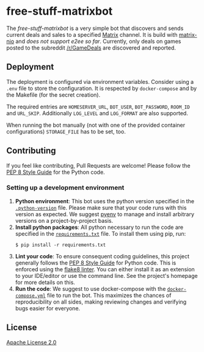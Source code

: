 # free-stuff-matrixbot
The _free-stuff-matrixbot_ is a very simple bot that discovers and sends current deals and sales to a specified [Matrix](https://matrix.org/) channel. It is build with [matrix-nio](https://github.com/poljar/matrix-nio) and _does not support e2ee so far_. Currently, only deals on games posted to the subreddit [/r/GameDeals](https://old.reddit.com/r/GameDeals/) are discovered and reported.

## Deployment
The deployment is configured via environment variables.
Consider using a `.env` file to store the configuration.
It is respected by `docker-compose` and by the Makefile \(for the secret creation\).

The required entries are `HOMESERVER_URL`, `BOT_USER`, `BOT_PASSWORD`, `ROOM_ID` and `URL_SKIP`.
Additionally `LOG_LEVEL` and `LOG_FORMAT` are also supported.

When running the bot manually \(not with one of the provided container configurations\) `STORAGE_FILE` has to be set, too. 

## Contributing
If you feel like contributing, Pull Requests are welcome! Please follow the [PEP 8 Style Guide](https://www.python.org/dev/peps/pep-0008/) for the Python code.

### Setting up a development environment
1. **Python environment**: This bot uses the python version specified in the [`.python-version`](.python-version) file. Please make sure that your code runs with this version as expected. We suggest [pyenv](https://github.com/pyenv/pyenv) to manage and install arbitrary versions on a project-by-project basis.
2. **Install python packages**: All python necessary to run the code are specified in the [`requirements.txt`](requirements.txt) file. To install them using pip, run:
    ```shell
    $ pip install -r requirements.txt
    ```
3. **Lint your code**: To ensure consequent coding guidelines, this project generally follows the [PEP 8 Style Guide](https://www.python.org/dev/peps/pep-0008/) for Python code. This is enforced using the [flake8 linter](https://gitlab.com/pycqa/flake8). You can either install it as an extension to your IDE/editor or use the command line. See the project's homepage for more details on this.
4. **Run the code**: We suggest to use docker-compose with the [`docker-compose.yml`](docker-compose.yml) file to run the bot. This maximizes the chances of reproducibility on all sides, making reviewing changes and verifying bugs easier for everyone.

## License
[Apache License 2.0](LICENSE)
